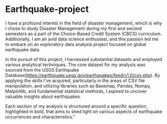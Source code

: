 # Earthquake-project
I have a profound interest in the field of disaster management, which is why I chose to study Disaster Management during my first and second semesters as a part of the Choice-Based Credit System (CBCS) curriculum. Additionally, I am an avid data science enthusiast, and this passion led me to embark on an exploratory data analysis project focused on global earthquake data.

In the pursuit of this project, I harnessed substantial datasets and employed various analytical techniques. The core dataset for my analysis was sourced from the USGS Earthquake Database(https://earthquake.usgs.gov/earthquakes/feed/v1.0/csv.php). By applying the skills I've acquired, particularly in the areas of CSV file manipulation, and utilizing libraries such as Basemap, Pandas, Numpy, Matplotlib, and fundamental statistical methods, I aspired to uncover valuable insights about earthquakes.

Each section of my analysis is structured around a specific question, highlighted in bold, that aims to shed light on various aspects of earthquake occurrences and characteristics."
